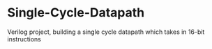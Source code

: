 # Single-Cycle-Datapath
Verilog project, building a single cycle datapath which takes in 16-bit instructions

